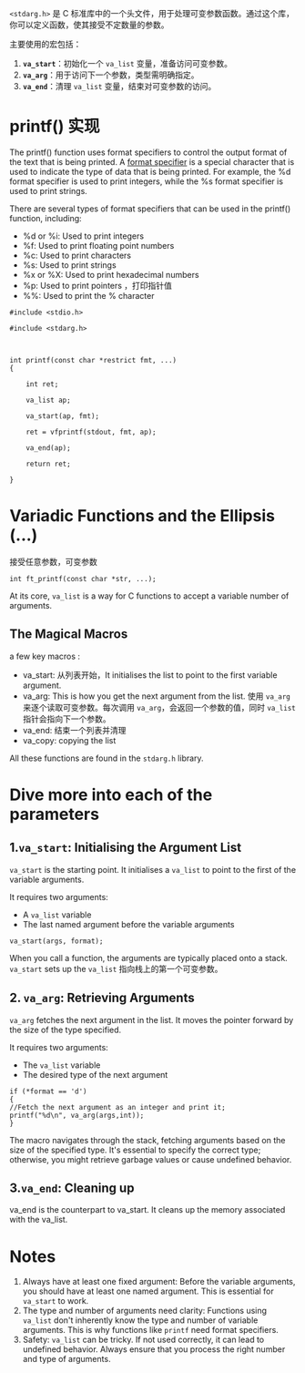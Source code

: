 `<stdarg.h>` 是 C 标准库中的一个头文件，用于处理可变参数函数。通过这个库，你可以定义函数，使其接受不定数量的参数。

主要使用的宏包括：

1. **`va_start`**：初始化一个 `va_list` 变量，准备访问可变参数。
2. **`va_arg`**：用于访问下一个参数，类型需明确指定。
3. **`va_end`**：清理 `va_list` 变量，结束对可变参数的访问。

# printf() 实现
The printf() function uses format specifiers to control the output format of the text that is being printed. A [format specifier](https://www.freecodecamp.org/news/format-specifiers-in-c/) is a special character that is used to indicate the type of data that is being printed. For example, the %d format specifier is used to print integers, while the %s format specifier is used to print strings.

There are several types of format specifiers that can be used in the printf() function, including:
- %d or %i: Used to print integers
- %f: Used to print floating point numbers
- %c: Used to print characters
- %s: Used to print strings
- %x or %X: Used to print hexadecimal numbers
- %p: Used to print pointers ，打印指针值
- %\%: Used to print the % character


```
#include <stdio.h>

#include <stdarg.h>

  

int printf(const char *restrict fmt, ...)
{

    int ret;

    va_list ap;

    va_start(ap, fmt);

    ret = vfprintf(stdout, fmt, ap);

    va_end(ap);

    return ret;

}
```

# Variadic Functions and the Ellipsis (...)
接受任意参数，可变参数
```
int ft_printf(const char *str, ...);
```

At its core, `va_list` is a way for C functions to accept a variable number of arguments.

## The Magical Macros
a few key macros :
- va_start: 从列表开始，It initialises the list to point to the first variable argument.
- va_arg: This is how you get the next argument from the list. 使用 `va_arg` 来逐个读取可变参数。每次调用 `va_arg`，会返回一个参数的值，同时 `va_list` 指针会指向下一个参数。
- va_end: 结束一个列表并清理
- va_copy: copying the list

All these functions are found in the `stdarg.h` library.

# Dive more into each of the parameters
## 1.`va_start`: Initialising the Argument List
`va_start` is the starting point. It initialises a `va_list` to point to the first
of the variable arguments.

It requires two arguments:
- A `va_list` variable
- The last named argument before the variable arguments
```
va_start(args, format);
```

When you call a function, the arguments  are typically placed onto a stack. `va_start` sets up the `va_list` 指向栈上的第一个可变参数。


## 2. `va_arg`: Retrieving Arguments
`va_arg` fetches the next argument in the list. It moves the pointer forward by the size of the type specified.

It requires two arguments:
- The `va_list` variable
- The desired type of the next argument
```
if (*format == 'd')
{
//Fetch the next argument as an integer and print it;
printf("%d\n", va_arg(args,int));
}
```

The macro navigates through the stack, fetching arguments based on the size of the specified type. It's essential to specify the correct type; otherwise, you might retrieve garbage values or cause undefined behavior.


## 3.`va_end`: Cleaning up
va_end is the counterpart to va_start. It cleans up the memory associated with the va_list.

# Notes
1. Always have at least one fixed argument: Before the variable arguments, you should have at least one named argument. This is essential for `va_start` to work.
2. The type and number of arguments need clarity: Functions using `va_list` don't inherently know the type and number of variable arguments. This is why functions like `printf` need format specifiers.
3. Safety: `va_list` can be tricky. If not used correctly, it can lead to undefined behavior. Always ensure that you process the right number and type of arguments.